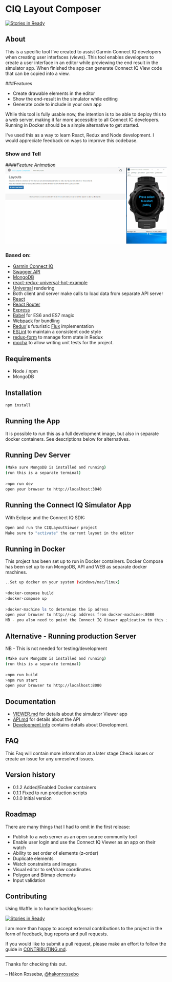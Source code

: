 # CIQ Layout Composer
[![Stories in Ready](https://badge.waffle.io/hakonrossebo/ciq-layout-composer.svg?label=ready&title=Ready)](http://waffle.io/hakonrossebo/ciq-layout-composer)


## About

This is a specific tool I've created to assist Garmin Connect IQ developers when creating user interfaces (views). This tool enables developers to create a user interface in an editor while previewing the end result in the simulator app. When finished the app can generate Connect IQ View code that can be copied into a view.

###Features
* Create drawable elements in the editor
* Show the end-result in the simulator while editing
* Generate code to include in your own app

While this tool is fully usable now, the intention is to be able to deploy this to a web server, making it far more accessible to all Connect IC developers. Running in Docker should be a simple alternative to get started.

I've used this as a way to learn React, Redux and Node development. I would appreciate feedback on ways to improve this codebase.

### Show and Tell
####*Feature Animation*
<img src="docs/screenshots/CIQAnimation.gif" width="750" />

### Based on:
* [Garmin Connect IQ](http://developer.garmin.com/connect-iq/overview/)
* [Swagger API](http://swagger.io/)
* [MongoDB](https://www.mongodb.org/)
* [ react-redux-universal-hot-example](https://github.com/erikras/react-redux-universal-hot-example)
* [Universal](https://medium.com/@mjackson/universal-javascript-4761051b7ae9) rendering
* Both client and server make calls to load data from separate API server
* [React](https://github.com/facebook/react)
* [React Router](https://github.com/rackt/react-router)
* [Express](http://expressjs.com)
* [Babel](http://babeljs.io) for ES6 and ES7 magic
* [Webpack](http://webpack.github.io) for bundling
* [Redux](https://github.com/rackt/redux)'s futuristic [Flux](https://facebook.github.io/react/blog/2014/05/06/flux.html) implementation
* [ESLint](http://eslint.org) to maintain a consistent code style
* [redux-form](https://github.com/erikras/redux-form) to manage form state in Redux
* [mocha](https://mochajs.org/) to allow writing unit tests for the project.

## Requirements
* Node / npm
* MongoDB

## Installation
```bash
npm install
```

## Running the App
It is possible to run this as a full development image, but also in separate docker containers. See descriptions below for alternatives.

## Running Dev Server
```bash
(Make sure MongoDB is installed and running)
(run this is a separate terminal)

>npm run dev
open your browser to http://localhost:3040
```

## Running the Connect IQ Simulator App
With Eclipse and the Connect IQ SDK:
```bash
Open and run the CIQLayoutViewer project
Make sure to "activate" the current layout in the editor
```

## Running in Docker
This project has been set up to run in Docker containers. Docker Compose has been set up to run MongoDB, API and WEB as separate docker machines.
```bash
..Set up docker on your system (windows/mac/linux)

>docker-compose build
>docker-compose up

>docker-machine ls to determine the ip adress
open your browser to http://<ip address from docker-machine>:8080
NB - you also need to point the Connect IQ Viewer application to this ip address.
```

## Alternative - Running production Server
NB - This is not needed for testing/development
```bash
(Make sure MongoDB is installed and running)
(run this is a separate terminal)

>npm run build
>npm run start
open your browser to http://localhost:8080
```


## Documentation

* [VIEWER.md](docs/VIEWER.md) for details about the simulator Viewer app
* [API.md](docs/API.md) for details about the API
* [Development info](docs/DEVELPMENT.md) contains details about Development.

## FAQ

This Faq will contain more information at a later stage
Check issues or create an issue for any unresolved issues.

## Version history

* 0.1.2 Added/Enabled Docker containers
* 0.1.1 Fixed to run production scripts
* 0.1.0 Initial version

## Roadmap

There are many things that I had to omit in the first release:

* Publish to a web server as an open source community tool
* Enable user login and use the Connect IQ Viewer as an app on their watch
* Ability to set order of elements (z-order)
* Duplicate elements
* Watch constraints and images
* Visual editor to set/draw coordinates
* Polygon and Bitmap elements
* Input validation

## Contributing
Using Waffle.io to handle backlog/issues:

[![Stories in Ready](https://badge.waffle.io/hakonrossebo/ciq-layout-composer.svg?label=ready&title=Ready)](http://waffle.io/hakonrossebo/ciq-layout-composer)

I am more than happy to accept external contributions to the project in the form of feedback, bug reports and pull requests.

If you would like to submit a pull request, please make an effort to follow the guide in [CONTRIBUTING.md](CONTRIBUTING.md).

---
Thanks for checking this out.

– Håkon Rossebø, [@hakonrossebo](https://twitter.com/hakonrossebo)
